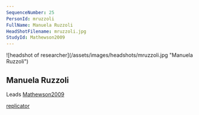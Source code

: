 ```yaml
---
SequenceNumber: 25
PersonId: mruzzoli
FullName: Manuela Ruzzoli
HeadShotFilename: mruzzoli.jpg
StudyId: Mathewson2009
---
```

<a name="mruzzoli">
![headshot of researcher](/assets/images/headshots/mruzzoli.jpg "Manuela Ruzzoli")

## Manuela Ruzzoli



Leads [Mathewson2009](/replications/#Mathewson2009)



[replicator]("replicator")